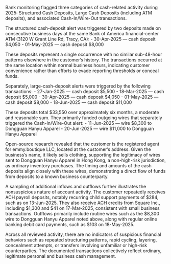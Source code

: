 Bank monitoring flagged three categories of cash-related activity during 2025: Structured Cash Deposits, Large Cash Deposits (including ATM deposits), and associated Cash-In/Wire-Out transactions.

The structured cash-deposit alert was triggered by two deposits made on consecutive business days at the same Bank of America financial-center ATM (3120 W Grant Line Rd, Tracy, CA):
	-	30-Apr-2025 — cash deposit $4,050
	-	01-May-2025 — cash deposit $8,000

These deposits represent a single occurrence with no similar sub-48-hour patterns elsewhere in the customer’s history. The transactions occurred at the same location within normal business hours, indicating customer convenience rather than efforts to evade reporting thresholds or conceal funds.

Separately, large-cash-deposit alerts were triggered by the following transactions:
	-	27-Jan-2025 — cash deposit $5,500
	-	18-Mar-2025 — cash deposit $5,000
	-	30-Apr-2025 — cash deposit $4,050
	-	01-May-2025 — cash deposit $8,000
	-	18-Jun-2025 — cash deposit $11,000

These deposits total $33,550 over approximately six months, a moderate and reasonable sum. They primarily funded outgoing wires that separately triggered the Cash-In/Wire-Out alert:
	-	11-Jun-2025 — wire $8,300 to Dongguan Hanyu Apparel
	-	20-Jun-2025 — wire $11,000 to Dongguan Hanyu Apparel

Open-source research revealed that the customer is the registered agent for emmy.boutique LLC, located at the customer’s address. Given the business’s name, it likely sells clothing, supporting the legitimacy of wires sent to Dongguan Hanyu Apparel in Hong Kong, a non-high-risk jurisdiction, as ordinary inventory purchases. The timing and amounts of the cash deposits align closely with these wires, demonstrating a direct flow of funds from deposits to a known business counterparty.

A sampling of additional inflows and outflows further illustrates the nonsuspicious nature of account activity. The customer repeatedly receives ACH payroll deposits, notably recurring child support payments of $284, such as on 13-Jun-2025. They also receive ACH credits from Square Inc., including $1,300 and $41 on 17-Mar-2025, consistent with small business transactions. Outflows primarily include routine wires such as the $8,300 wire to Dongguan Hanyu Apparel noted above, along with regular online banking debit card payments, such as $103 on 18-May-2025.

Across all reviewed activity, there are no indicators of suspicious financial behaviors such as repeated structuring patterns, rapid cycling, layering, concealment attempts, or transfers involving unfamiliar or high-risk counterparties. The documented transactions collectively reflect ordinary, legitimate personal and business cash management.
